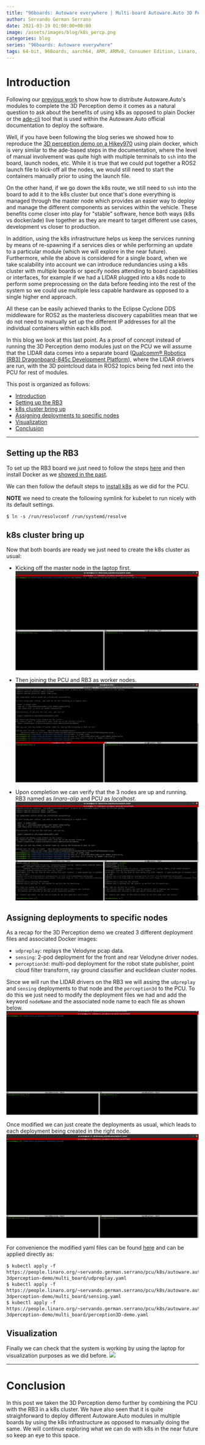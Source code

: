 ```yaml
---
title: "96boards: Autoware everywhere | Multi-board Autoware.Auto 3D Perception Stack using k8s"
author: Servando German Serrano
date: 2021-03-19 01:00:00+00:00
image: /assets/images/blog/k8s_percp.png
categories: blog
series: "96boards: Autoware everywhere"
tags: 64-bit, 96Boards, aarch64, ARM, ARMv8, Consumer Edition, Linaro, Linux, arm64, real time, ROS2, Autoware, AutoCore, PCU
---
```


# Introduction

Following our [previous work](https://www.96boards.org/blog/k8s_autoware_auto1/) to show how to distribute Autoware.Auto's modules to complete the 3D Perception demo it comes as a natural question to ask about the benefits of using k8s as opposed to plain Docker or the [ade-cli](https://gitlab.com/ApexAI/ade-cli) tool that is used within the Autoware.Auto official documentation to deploy the software.

Well, if you have been following the blog series we showed how to reproduce the [3D perception demo on a Hikey970](https://www.96boards.org/blog/autoware_auto_hikey970/) using plain docker, which is very similar to the ade-based steps in the documentation, where the level of manual involvement was quite high with multiple terminals to `ssh` into the board, launch nodes, etc. While it is true that we could put together a ROS2 launch file to kick-off all the nodes, we would still need to start the containers manually prior to using the launch file.

On the other hand, if we go down the k8s route, we still need to `ssh` into the board to add it to the k8s cluster but once that's done everything is managed through the master node which provides an easier way to deploy and manage the different components as services within the vehicle. These benefits come closer into play for "stable" software, hence both ways (k8s vs docker/ade) live together as they are meant to target different use cases, development vs closer to production.

In addition, using the k8s infrastructure helps us keep the services running by means of re-spawning if a services dies or while performing an update to a particular module (which we will explore in the near future). Furthermore, while the above is considered for a single board, when we take scalability into account we can introduce redundancies using a k8s cluster with multiple boards or specify nodes attending to board capabilities or interfaces, for example if we had a LIDAR plugged into a k8s node to perform some preprocessing on the data before feeding into the rest of the system so we could use multiple less capable hardware as opposed to a single higher end approach.

All these can be easily achieved thanks to the Eclipse Cyclone DDS middleware for ROS2 as the masterless discovery capabilities mean that we do not need to manually set up the different IP addresses for all the individual containers within each k8s pod. 

In this blog we look at this last point. As a proof of concept instead of running the 3D Perception demo modules just on the PCU we will assume that the LIDAR data comes into a separate board ([Qualcomm® Robotics (RB3) Dragonboard-845c Development Platform](https://www.96boards.org/product/rb3-platform/)), where the LIDAR drivers are run, with the 3D pointcloud data in ROS2 topics being fed next into the PCU for rest of modules.

This post is organized as follows:
- [Introduction](#introduction)
- [Setting up the RB3](#setting-up-the-rb3)
- [k8s cluster bring up](#k8s-cluster-bring-up)
- [Assigning deployments to specific nodes](#assigning-deployments-to-specific-nodes)
- [Visualization](#visualization)
- [Conclusion](#conclusion)

***

## Setting up the RB3

To set up the RB3 board we just need to follow the steps [here](https://www.96boards.org/product/rb3-platform/) and then install Docker as we [showed in the past](https://www.96boards.org/blog/db845-ros2/#installing-docker).

We can then follow the default steps to [install k8s](https://www.96boards.org/blog/cyclonedds_on_kubernetes/#installing-k8s) as we did for the PCU.

**NOTE** we need to create the following symlink for kubelet to run nicely with its default settings.
```
$ ln -s /run/resolvconf /run/systemd/resolve
```

## k8s cluster bring up

Now that both boards are ready we just need to create the k8s cluster as usual:

- Kicking off the master node in the laptop first.
![](/assets/images/blog/k8s_multiboard_1.gif)

- Then joining the PCU and RB3 as worker nodes.
![](/assets/images/blog/k8s_multiboard_2.gif)

- Upon completion we can verify that the 3 nodes are up and running. RB3 named as _linaro-alip_ and PCU as _localhost_.
![](/assets/images/blog/k8s_multiboard_3.gif)


## Assigning deployments to specific nodes

As a recap for the 3D Perception demo we created 3 different deployment files and associated Docker images:
- `udpreplay`: replays the Velodyne pcap data.
- `sensing`: 2-pod deployment for the front and rear Velodyne driver nodes.
- `perception3d`: multi-pod deployment for the robot state publisher, point cloud filter transform, ray ground classifier and euclidean cluster nodes.

Since we will run the LIDAR drivers on the RB3 we will assing the `udpreplay` and `sensing` deployments to that node and the `perception3d` to the PCU. To do this we just need to modify the deployment files we had and add the keyword `nodeName` and the associated node name to each file as shown below.
![](/assets/images/blog/k8s_multiboard_4.gif)

Once modified we can just create the deployments as usual, which leads to each deployment being created in the right node.
![](/assets/images/blog/k8s_multiboard_5.gif)

For convenience the modified yaml files can be found [here](https://people.linaro.org/~servando.german.serrano/pcu/k8s/autoware.auto-3dperception-demo/multi_board) and can be applied directly as:
```
$ kubectl apply -f https://people.linaro.org/~servando.german.serrano/pcu/k8s/autoware.auto-3dperception-demo/multi_board/udpreplay.yaml
$ kubectl apply -f https://people.linaro.org/~servando.german.serrano/pcu/k8s/autoware.auto-3dperception-demo/multi_board/sensing.yaml
$ kubectl apply -f https://people.linaro.org/~servando.german.serrano/pcu/k8s/autoware.auto-3dperception-demo/multi_board/perception3D-demo.yaml
```

## Visualization

Finally we can check that the system is working by using the laptop for visualization purposes as we did before.
![](/assets/images/blog/k8s_multiboard_6.gif)

***

# Conclusion

In this post we taken the 3D Perception demo further by combining the PCU with the RB3 in a k8s cluster. We have also seen that it is quite straighforward to deploy different Autoware.Auto modules in multiple boards by using the k8s infrastructure as opposed to manually doing the same. We will continue exploring what we can do with k8s in the near future so keep an eye to this space.
